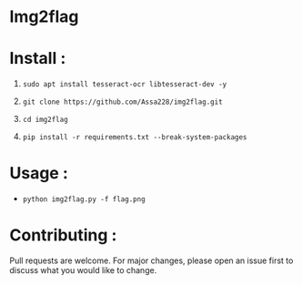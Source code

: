 # Img2flag                                                         


# Install :

1. ```sudo apt install tesseract-ocr libtesseract-dev -y```

2. ```git clone https://github.com/Assa228/img2flag.git```

3. ```cd img2flag```

4. ```pip install -r requirements.txt --break-system-packages```


# Usage :
* ```python img2flag.py -f flag.png```

# Contributing :
Pull requests are welcome. For major changes, please open an issue first to discuss what you would like to change.

